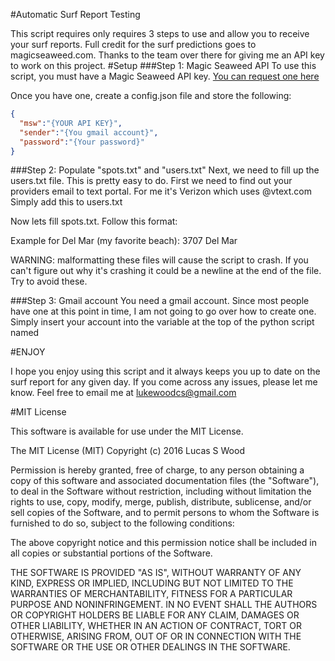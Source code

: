 #Automatic Surf Report Testing

This script requires only requires 3 steps to use and allow you to receive your surf reports.
Full credit for the surf predictions goes to magicseaweed.com.  Thanks to the team over there for giving me an API key to work on this project.
#Setup
###Step 1: Magic Seaweed API
To use this script, you must have a Magic Seaweed API key.
[You can request one here](http://magicseaweed.com/developer/api)

Once you have one, create a config.json file and store the following:
```json
{
  "msw":"{YOUR API KEY}",
  "sender":"{You gmail account}",
  "password":"{Your password}"
}
```
###Step 2: Populate "spots.txt" and "users.txt"
Next, we need to fill up the users.txt file.  This is pretty easy to do.  First we need to find out your providers email to text portal.  For me it's Verizon which uses <yournumber>@vtext.com
Simply add this to users.txt

Now lets fill spots.txt.  Follow this format:
<Magic Seaweed beach id> <Beach name you want in text>

Example for Del Mar (my favorite beach):
3707 Del Mar

WARNING: malformatting these files will cause the script to crash.  If you can't figure out why it's crashing it could be a newline at the end of the file.  Try to avoid these.

###Step 3: Gmail account
You need a gmail account.  Since most people have one at this point in time, I am not going to go over how to create one.  Simply insert your account into the variable at the top of the python script named

#ENJOY

I hope you enjoy using this script and it always keeps you up to date on the surf report for any given day.  If you come across any issues, please let me know.  Feel free to email me at lukewoodcs@gmail.com

#MIT License

This software is available for use under the MIT License.

The MIT License (MIT)
Copyright (c) 2016 Lucas S Wood

Permission is hereby granted, free of charge, to any person obtaining a copy of this software and associated documentation files (the "Software"), to deal in the Software without restriction, including without limitation the rights to use, copy, modify, merge, publish, distribute, sublicense, and/or sell copies of the Software, and to permit persons to whom the Software is furnished to do so, subject to the following conditions:

The above copyright notice and this permission notice shall be included in all copies or substantial portions of the Software.

THE SOFTWARE IS PROVIDED "AS IS", WITHOUT WARRANTY OF ANY KIND, EXPRESS OR IMPLIED, INCLUDING BUT NOT LIMITED TO THE WARRANTIES OF MERCHANTABILITY, FITNESS FOR A PARTICULAR PURPOSE AND NONINFRINGEMENT. IN NO EVENT SHALL THE AUTHORS OR COPYRIGHT HOLDERS BE LIABLE FOR ANY CLAIM, DAMAGES OR OTHER LIABILITY, WHETHER IN AN ACTION OF CONTRACT, TORT OR OTHERWISE, ARISING FROM, OUT OF OR IN CONNECTION WITH THE SOFTWARE OR THE USE OR OTHER DEALINGS IN THE SOFTWARE.
